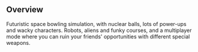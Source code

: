 ## Overview

Futuristic space bowling simulation, with nuclear balls, lots of power-ups and wacky characters. Robots, aliens and funky courses, and a multiplayer mode where you can ruin your friends' opportunities with different special weapons.